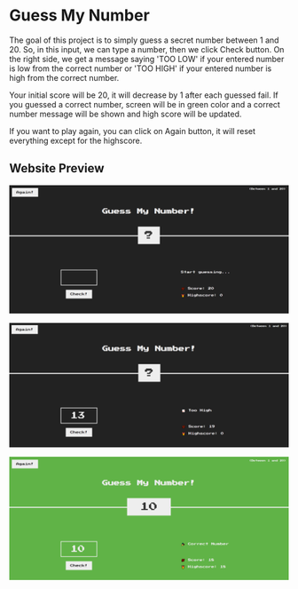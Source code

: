 # Guess My Number

The goal of this project is to simply guess a secret number between 1 and 20. So, in this input, we can type a number, then we click Check button. On the right side, we get a message saying 'TOO LOW' if your entered number is low from the correct number or 'TOO HIGH' if your entered number is high from the correct number.

Your initial score will be 20, it will decrease by 1 after each guessed fail. If you guessed a correct number, screen will be in green color and a correct number message will be shown and high score will be updated.

If you want to play again, you can click on Again button, it will reset everything except for the highscore.

## Website Preview

![guessmynumber](https://raw.githubusercontent.com/divikjuneja17/GuessMyNumber/main/images/1.png)

![guessmynumber1](https://raw.githubusercontent.com/divikjuneja17/GuessMyNumber/main/images/2.png)

![guessmynumber2](https://raw.githubusercontent.com/divikjuneja17/GuessMyNumber/main/images/3.png)
